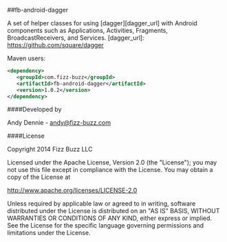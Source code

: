 ##fb-android-dagger

A set of helper classes for using [dagger][dagger_url] with Android components such as Applications, Activities, Fragments, BroadcastReceivers, and Services.
  [dagger_url]: https://github.com/square/dagger
  
Maven users: 

```xml
<dependency>
   <groupId>com.fizz-buzz</groupId>
   <artifactId>fb-android-dagger</artifactId>
   <version>1.0.2</version>
</dependency>
```

####Developed by

Andy Dennie - andy@fizz-buzz.com

####License

Copyright 2014 Fizz Buzz LLC

Licensed under the Apache License, Version 2.0 (the "License");
you may not use this file except in compliance with the License.
You may obtain a copy of the License at

   http://www.apache.org/licenses/LICENSE-2.0

Unless required by applicable law or agreed to in writing, software
distributed under the License is distributed on an "AS IS" BASIS,
WITHOUT WARRANTIES OR CONDITIONS OF ANY KIND, either express or implied.
See the License for the specific language governing permissions and
limitations under the License.

